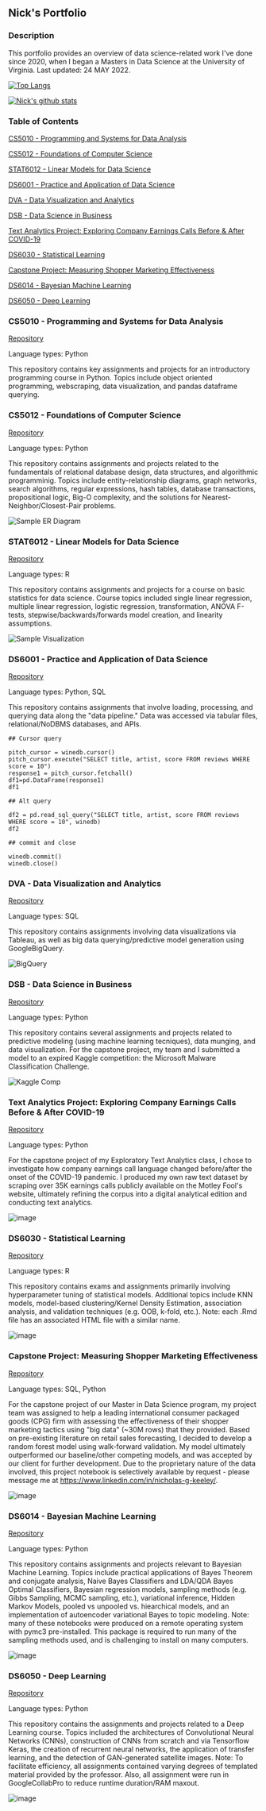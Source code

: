 ## Nick's Portfolio


### Description

This portfolio provides an overview of data science-related work I've done since 2020, when I began a Masters in Data Science at the University of Virginia. Last updated: 24 MAY 2022.

[![Top Langs](https://github-readme-stats.vercel.app/api/top-langs/?username=nkeeley)](https://github.com/nkeeley/github-readme-stats)

[![Nick's github stats](https://github-readme-stats.vercel.app/api?username=nkeeley&count_private=true&show_icons=true&theme=radical&hide_rank=false)](https://github.com/nkeeley/github-readme-stats)


### Table of Contents

[CS5010 - Programming and Systems for Data Analysis](https://github.com/nkeeley/nkeeley/edit/main/README.md#cs5010---programming-and-systems-for-data-analysis)

[CS5012 - Foundations of Computer Science](https://github.com/nkeeley/nkeeley/edit/main/README.md#cs5012---foundations-of-computer-science)

[STAT6012 - Linear Models for Data Science](https://github.com/nkeeley/nkeeley/edit/main/README.md#stat6012---linear-models-for-data-science)

[DS6001 - Practice and Application of Data Science](https://github.com/nkeeley/nkeeley/edit/main/README.md#ds6001---practice-and-application-of-data-science)

[DVA - Data Visualization and Analytics](https://github.com/nkeeley/nkeeley/edit/main/README.md#dva---data-visualization-and-analytics)

[DSB - Data Science in Business](https://github.com/nkeeley/nkeeley/edit/main/README.md#dsb---data-science-in-business)

[Text Analytics Project: Exploring Company Earnings Calls Before & After COVID-19](https://github.com/nkeeley/nkeeley/edit/main/README.md#text-analytics-project-exploring-company-earnings-calls-before--after-covid-19)

[DS6030 - Statistical Learning](https://github.com/nkeeley/nkeeley/edit/main/README.md#ds6030---statistical-learning)

[Capstone Project: Measuring Shopper Marketing Effectiveness](https://github.com/nkeeley/nkeeley/edit/main/README.md#capstone-project-measuring-shopper-marketing-effectiveness)

[DS6014 - Bayesian Machine Learning](https://github.com/nkeeley/nkeeley/edit/main/README.md#ds6014---bayesian-machine-learning)

[DS6050 - Deep Learning](https://github.com/nkeeley/nkeeley/edit/main/README.md#ds6050---deep-learning)


### CS5010 - Programming and Systems for Data Analysis

[Repository](https://github.com/nkeeley/CS5010-Programming_and_Systems_for_Data_Analysis)

Language types: Python

This repository contains key assignments and projects for an introductory programming course in Python. Topics include object oriented programming, webscraping, data visualization, and pandas dataframe querying.

### CS5012 - Foundations of Computer Science

[Repository](https://github.com/nkeeley/CS5012-Foundations_of_Computer_Science)

Language types: Python

This repository contains assignments and projects related to the fundamentals of relational database design, data structures, and algorithmic programminig. Topics include entity-relationship diagrams, graph networks, search algorithms, regular expressions, hash tables, database transactions, propositional logic, Big-O complexity, and the solutions for Nearest-Neighbor/Closest-Pair problems.

![Sample ER Diagram](https://github.com/nkeeley/CS5012-Foundations_of_Computer_Science/blob/main/Screen%20Shot%202022-05-24%20at%2010.17.54%20PM.png)

### STAT6012 - Linear Models for Data Science

[Repository](https://github.com/nkeeley/STAT6021-Linear_Models_for_Data_Science)

Language types: R

This repository contains assignments and projects for a course on basic statistics for data science. Course topics included single linear regression, multiple linear regression, logistic regression, transformation, ANOVA F-tests, stepwise/backwards/forwards model creation, and linearity assumptions.

![Sample Visualization](https://github.com/nkeeley/STAT6021-Linear_Models_for_Data_Science/blob/main/STAT6021_DiamondVisual%20copy.jpg)

### DS6001 - Practice and Application of Data Science

[Repository](https://github.com/nkeeley/DS6001-Practice_and_Application_of_Data_Science)

Language types: Python, SQL

This repository contains assignments that involve loading, processing, and querying data along the "data pipeline." Data was accessed via tabular files, relational/NoDBMS databases, and APIs.

```
## Cursor query

pitch_cursor = winedb.cursor()
pitch_cursor.execute("SELECT title, artist, score FROM reviews WHERE score = 10")
response1 = pitch_cursor.fetchall()
df1=pd.DataFrame(response1)
df1

## Alt query

df2 = pd.read_sql_query("SELECT title, artist, score FROM reviews WHERE score = 10", winedb)
df2

## commit and close

winedb.commit()
winedb.close()
```

### DVA - Data Visualization and Analytics

[Repository](https://github.com/nkeeley/DVA-Data_Visualization_and_Analytics)

Language types: SQL

This repository contains assignments involving data visualizations via Tableau, as well as big data querying/predictive model generation using GoogleBigQuery.

![BigQuery](https://github.com/nkeeley/DVA-Data_Visualization_and_Analytics/blob/main/GoogleBigQuery.jpg)

### DSB - Data Science in Business

[Repository](https://github.com/nkeeley/DSB---Data-Science-in-Business)

Language types: Python

This repository contains several assignments and projects related to predictive modeling (using machine learning tecniques), data munging, and data visualization. For the capstone project, my team and I submitted a model to an expired Kaggle competition: the Microsoft Malware Classification Challenge.

![Kaggle Comp](https://github.com/nkeeley/DSB---Data-Science-in-Business/blob/main/KaggleComp.jpg)

### Text Analytics Project: Exploring Company Earnings Calls Before & After COVID-19

[Repository](https://github.com/nkeeley/Exploring-Company-Earnings-Calls)

Language types: Python

For the capstone project of my Exploratory Text Analytics class, I chose to investigate how company earnings call language changed before/after the onset of the COVID-19 pandemic. I produced my own raw text dataset by scraping over 35K earnings calls publicly available on the Motley Fool's website, ultimately refining the corpus into a digital analytical edition and conducting text analytics.

![image](https://github.com/nkeeley/Exploring-Company-Earnings-Calls/blob/main/ClusteringTickers.jpg)

### DS6030 - Statistical Learning

[Repository](https://github.com/nkeeley/DS6030-Statistical-Learning/blob/main/README.md)

Language types: R

This repository contains exams and assignments primarily involving hyperparameter tuning of statistical models. Additional topics include KNN models, model-based clustering/Kernel Density Estimation, association analysis, and validation techniques (e.g. OOB, k-fold, etc.). Note: each .Rmd file has an associated HTML file with a similar name.

![image](https://github.com/nkeeley/DS6030-Statistical-Learning/blob/main/TreeTuning.jpg)

### Capstone Project: Measuring Shopper Marketing Effectiveness

[Repository](https://github.com/nkeeley/capstone-project-measuring-shopper-marketing-tactic-effectiveness/blob/main/README.md)

Language types: SQL, Python

For the capstone project of our Master in Data Science program, my project team was assigned to help a leading international consumer packaged goods (CPG) firm with assessing the effectiveness of their shopper marketing tactics using "big data" (~30M rows) that they provided. Based on pre-existing literature on retail sales forecasting, I decided to develop a random forest model using walk-forward validation. My model ultimately outperformed our baseline/other competing models, and was accepted by our client for further development. Due to the proprietary nature of the data involved, this project notebook is selectively available by request - please message me at https://www.linkedin.com/in/nicholas-g-keeley/. 

![image](https://github.com/nkeeley/capstone-project-measuring-shopper-marketing-tactic-effectiveness/blob/main/CapstoneScreenshot2.jpg)

### DS6014 - Bayesian Machine Learning

[Repository](https://github.com/nkeeley/DS6014---Bayesian-Machine-Learning)

Language types: Python

This repository contains assignments and projects relevant to Bayesian Machine Learning. Topics include practical applications of Bayes Theorem and conjugate analysis, Naive Bayes Classifiers and LDA/QDA Bayes Optimal Classifiers, Bayesian regression models, sampling methods (e.g. Gibbs Sampling, MCMC sampling, etc.), variational inference, Hidden Markov Models, pooled vs unpooled vs. hiearchical models, and an implementation of autoencoder variational Bayes to topic modeling. Note: many of these notebooks were produced on a remote operating system with pymc3 pre-installed. This package is required to run many of the sampling methods used, and is challenging to install on many computers.

![image](https://github.com/nkeeley/DS6014---Bayesian-Machine-Learning/blob/main/BayesSampleImage.jpg)

### DS6050 - Deep Learning

[Repository](https://github.com/nkeeley/DS6050---Deep-Learning)

Language types: Python

This repository contains the assignments and projects related to a Deep Learning course. Topics included the architectures of Convolutional Neural Networks (CNNs), construction of CNNs from scratch and via Tensorflow Keras, the creation of recurrent neural networks, the application of transfer learning, and the detection of GAN-generated satellite images. Note: To facilitate efficiency, all assignments contained varying degrees of templated material provided by the professor. Also, all assignment were run in GoogleCollabPro to reduce runtime duration/RAM maxout.

![image](https://github.com/nkeeley/DS6050---Deep-Learning/blob/main/FiltersImage.jpg)

<!--
**nkeeley/nkeeley** is a ✨ _special_ ✨ repository because its `README.md` (this file) appears on your GitHub profile.
Here are some ideas to get you started:

- 🔭 I’m currently working on ...
- 🌱 I’m currently learning ...
- 👯 I’m looking to collaborate on ...
- 🤔 I’m looking for help with ...
- 💬 Ask me about ...
- 📫 How to reach me: ...
- 😄 Pronouns: ...
- ⚡ Fun fact: ...
-->
